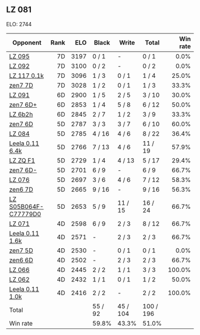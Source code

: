 ## LZ 081 ##

ELO: 2744

Opponent | Rank | ELO | Black | Write | Total | Win rate
---------|-----:|----:|-------|-------|-------|-------:
[LZ 095](LZ%20095.md) | 7D | 3197 | 0 / 1 | - | 0 / 1 | 0.0%
[LZ 092](LZ%20092.md) | 7D | 3100 | 0 / 2 | - | 0 / 2 | 0.0%
[LZ 117 0.1k](LZ%20117%200.1k.md) | 7D | 3096 | 1 / 3 | 0 / 1 | 1 / 4 | 25.0%
[zen7 7D](zen7%207D.md) | 7D | 3028 | 1 / 2 | 0 / 1 | 1 / 3 | 33.3%
[LZ 091](LZ%20091.md) | 6D | 2900 | 1 / 5 | 2 / 5 | 3 / 10 | 30.0%
[zen7 6D+](zen7%206D+.md) | 6D | 2853 | 1 / 4 | 5 / 8 | 6 / 12 | 50.0%
[LZ 6b2h](LZ%206b2h.md) | 6D | 2845 | 2 / 7 | 1 / 2 | 3 / 9 | 33.3%
[zen7 6D](zen7%206D.md) | 5D | 2787 | 3 / 3 | 3 / 7 | 6 / 10 | 60.0%
[LZ 084](LZ%20084.md) | 5D | 2785 | 4 / 16 | 4 / 6 | 8 / 22 | 36.4%
[Leela 0.11 6.4k](Leela%200.11%206.4k.md) | 5D | 2766 | 7 / 13 | 4 / 6 | 11 / 19 | 57.9%
[LZ ZQ F1](LZ%20ZQ%20F1.md) | 5D | 2729 | 1 / 4 | 4 / 13 | 5 / 17 | 29.4%
[zen7 6D-](zen7%206D-.md) | 5D | 2701 | 6 / 9 | - | 6 / 9 | 66.7%
[LZ 076](LZ%20076.md) | 5D | 2697 | 3 / 6 | 4 / 6 | 7 / 12 | 58.3%
[zen6 7D](zen6%207D.md) | 5D | 2665 | 9 / 16 | - | 9 / 16 | 56.3%
[LZ S05B064F-C77779D0](LZ%20S05B064F-C77779D0.md) | 5D | 2653 | 5 / 9 | 11 / 15 | 16 / 24 | 66.7%
[LZ 071](LZ%20071.md) | 4D | 2598 | 6 / 9 | 2 / 3 | 8 / 12 | 66.7%
[Leela 0.11 1.6k](Leela%200.11%201.6k.md) | 4D | 2571 | - | 2 / 3 | 2 / 3 | 66.7%
[zen7 5D](zen7%205D.md) | 4D | 2530 | - | 0 / 1 | 0 / 1 | 0.0%
[zen6 6D](zen6%206D.md) | 4D | 2502 | - | 2 / 3 | 2 / 3 | 66.7%
[LZ 066](LZ%20066.md) | 4D | 2445 | 2 / 2 | 1 / 1 | 3 / 3 | 100.0%
[LZ 062](LZ%20062.md) | 4D | 2432 | 1 / 1 | 0 / 1 | 1 / 2 | 50.0%
[Leela 0.11 1.0k](Leela%200.11%201.0k.md) | 4D | 2416 | 2 / 2 | - | 2 / 2 | 100.0%
Total | | | 55 / 92 | 45 / 104 | 100 / 196 | 
Win rate| | | 59.8% | 43.3% | 51.0% | 

